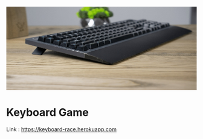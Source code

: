 ![Illustration for the project ](https://github.com/GarryFirst-cripto/resurses/blob/master/pictures/keyboard-1.jpg?raw=true)
# Keyboard Game

Link :  https://keyboard-race.herokuapp.com
